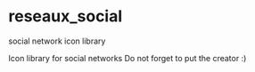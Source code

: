 # reseaux_social
social network icon library

Icon library for social networks
Do not forget to put the creator :)
